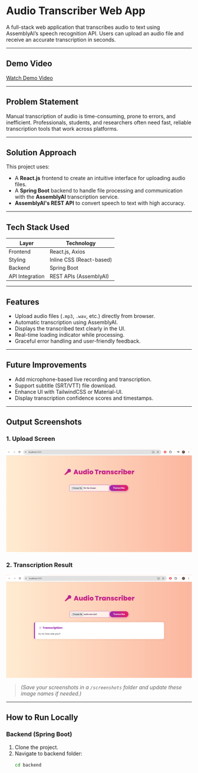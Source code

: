 # Audio Transcriber Web App

A full-stack web application that transcribes audio to text using AssemblyAI’s speech recognition API. Users can upload an audio file and receive an accurate transcription in seconds.

---

##  Demo Video

[Watch Demo Video](https://your-demo-video-link.com)  


---

##  Problem Statement

Manual transcription of audio is time-consuming, prone to errors, and inefficient. Professionals, students, and researchers often need fast, reliable transcription tools that work across platforms.

---

##  Solution Approach

This project uses:
- A **React.js** frontend to create an intuitive interface for uploading audio files.
- A **Spring Boot** backend to handle file processing and communication with the **AssemblyAI** transcription service.
- **AssemblyAI's REST API** to convert speech to text with high accuracy.

---

## Tech Stack Used

| Layer           | Technology              |
|----------------|--------------------------|
| Frontend       | React.js, Axios          |
| Styling        | Inline CSS (React-based) |
| Backend        | Spring Boot              |
| API Integration| REST APIs (AssemblyAI)   |

---

##  Features

- Upload audio files (`.mp3`, `.wav`, etc.) directly from browser.
- Automatic transcription using AssemblyAI.
- Displays the transcribed text clearly in the UI.
- Real-time loading indicator while processing.
- Graceful error handling and user-friendly feedback.

---

##  Future Improvements

- Add microphone-based live recording and transcription.
- Support subtitle (SRT/VTT) file download.
- Enhance UI with TailwindCSS or Material-UI.
- Display transcription confidence scores and timestamps.

---

##  Output Screenshots

### 1. Upload Screen  
![Upload](screenshots/upload_screen.png)

### 2. Transcription Result  
![Transcription](screenshots/transcription_screen.png)

> *(Save your screenshots in a `/screenshots` folder and update these image names if needed.)*

---

##  How to Run Locally

###  Backend (Spring Boot)
1. Clone the project.
2. Navigate to backend folder:
   ```bash
   cd backend

